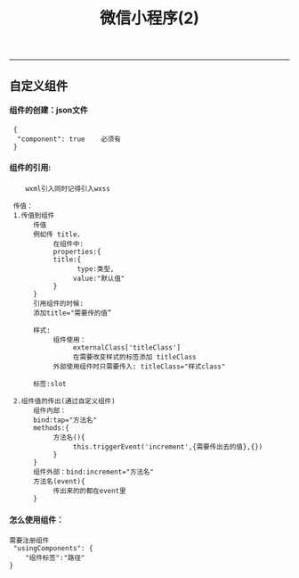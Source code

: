 ﻿---
title: 微信小程序(2)
categories: 微信小程序
---
---
<!--more-->
## 自定义组件
#### 组件的创建：json文件
     {
      "component": true    必须有
     }

#### 组件的引用:
        wxml引入同时记得引入wxss

     传值：
     1.传值到组件
          传值 
          例如传 title，
               在组件中:
               properties:{
               title:{
                     type:类型,
                    value:"默认值"
               }
          }
          引用组件的时候:
          添加title="需要传的值”

          样式:
               组件使用：
                    externalClass['titleClass']
                    在需要改变样式的标签添加 titleClass
               外部使用组件时只需要传入: titleClass="样式class"

          标签:slot

     2.组件值的传出(通过自定义组件)
          组件内部：     
          bind:tap="方法名"
          methods:{
               方法名(){
                    this.triggerEvent('increment',{需要传出去的值},{})
               }
          }
          组件外部：bind:increment="方法名"
          方法名(event){
               传出来的的都在event里
          }


#### 怎么使用组件：
    需要注册组件 
     "usingComponents": {
        "组件标签":"路径"
    }